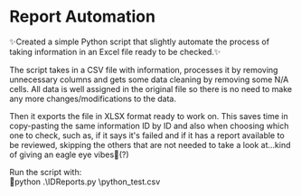 # **Report Automation**

✨Created a simple Python script that slightly automate the process of taking information in an Excel file ready to be checked.✨

The script takes in a CSV file with information, processes it by removing unnecessary columns and gets some data cleaning by removing some N/A cells. All data is well assigned in the original file so there is no need to make any more changes/modifications to the data. 

Then it exports the file in XLSX format ready to work on. This saves time in copy-pasting the same information ID by ID and also when choosing which one to check, such as, if it says it's failed and if it has a report available to be reviewed, skipping the others that are not needed to take a look at...kind of giving an eagle eye vibes👀(?)

Run the script with:        
    🍕python .\IDReports.py \python_test.csv
